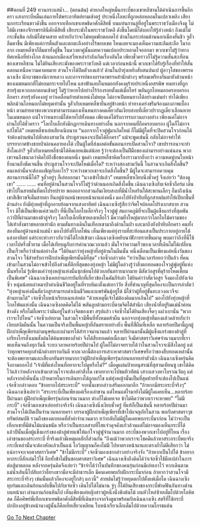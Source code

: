 ##ตอนที่ 249 ทวนกระแสน้ำ... (ตอนต้น)
ค่ายกลใหญ่หมื่นกระบี่ของเขาหลีซานได้ดำเนินการขึ้นอีกครา แสงกระบี่หมื่นเล่มภายใต้พระอาทิตย์ยามเช้าตรู่ ประหนึ่งโลหะที่ถูกหล่อหลอมในเปลวเพลิง
เสียงนกกระเรียนขาวดังขึ้น ออกจากเทือกเขาเทพธิดาศักดิ์สิทธิ์
บนแท่นกานลู่ที่อยู่ในพระราชวังเมืองจิงตู ไม่ได้มีเงาของจักรพรรดินีศักดิ์สิทธิ์
เสียงระฆังในพระราชวังหลี ดังขึ้นโดยมิได้บอกให้รู้ล่วงหน้า ถึงแม้ไม่กระชั้นชิด กลับมิได้ขาดสาย คล้ายกับว่าจะไม่หยุดพักตลอดไป
ด้านในกระท่อมด้านนอกเมืองฮั่นชิว จูลั่วลืมตาขึ้น มีเพียงแค่การตื่นตัวและตกตะลึงอย่างไร้ขอบเขต ไหนเลยจะมองเห็นความสะลึมสะลือ
ในรถลาก เหมยหลี่ซาก็ลืมตาทั้งคู่ขึ้น ในดวงตาคู่นั้นเผยความแปลกประหลาดใจออกมา
พวกเขาไม่รู้ว่าทางทิศเหนือที่ห่างไกล ด้านนอกเมืองเสวี่ยเหล่ากำลังเกิดเรื่องอันใด เพียงชั่วคราวก็ไม่รู้ความสั่นสะเทือนของเขาหลีซาน ไม่ได้ยินเสียงระฆังของพระราชวังหลี แต่เวลาก่อนหน้านี้ พวกเขาได้รับรู้เรื่องที่ทำให้สั่นคลอนเหนือความคาดหมาย
สวนโจวได้ปิดตัวลงแล้ว!
ด้านในป่ายุ่งเหยิงสับสนปนเป ผู้อาวุโสของพรรคฉางเซิง นักบวชของนิกายหลวง และอาจารย์ของบรรดาพรรคสำนักต่างๆ พร้อมเพรียงกันมายังด้านหน้าของเมฆหมอกที่ไม่ยอมกระจายไปไหน
แสงฟ้าแลบในหมอกยังคงดุร้ายประหนึ่งอสรพิษ หนทางที่ถูกสายรุ้งแหวกออกตอนเช้าตรู่ ไม่รู้ว่าหายไปอย่างไร้ร่องรอยตั้งแต่เมื่อไหร่ พลันถูกไอหมอกครอบครองอีกครา
สายรุ้งยังคงอยู่ ทว่าเคลื่อนย้ายตำแหน่งไม่หยุด ไม่อาจเปิดหนทางได้อย่างแม่นยำ ทำได้เพียงพลิกม้วนไอหมอกไม่หยุดเท่านั้น
จูลั่วกับเหมยหลี่ซายืนอยู่ข้างหน้า ท่าทางเคร่งขรึมจ้องมองภาพเบื้องหน้า ตามสายตาของพวกเขาสามารถมองเห็นหนทางคดเคี้ยวอันเงียบสงบที่เดี๋ยวปรากฏเดี๋ยวเลือนหายในเมฆหมอก แน่ใจว่าหนทางมิได้หายไปทั้งหมด เพียงแค่ได้รับการรบกวนบางอย่าง เพียงแค่ไม่อาจผ่านไปได้ชั่วคราว
“โลกใบเล็กยังมีกฎการเดินทางอย่างอื่น นอกจากคนที่ถือครอบครอง ผู้ใดก็ไม่อาจแก้ไขได้”
เหมยหลี่ซาเอ่ยเสียงเนิบนาบ “นอกจากโจวตู๋ฟูมาเกิดใหม่ ก็ไม่มีผู้ใดที่จะปิดสวนโจวก่อนได้ จำต้องผ่านพ้นไปสักสองสามวัน ประตูสวนคงจะเปิดได้อีกครา”
แม้จะพูดเช่นนี้ กลับไม่อาจทำให้บรรยากาศข้างชายป่าผ่อนคลายลงได้
เป็นผู้ใดที่ส่งผลต่อขั้นตอนการเปิดสวนโจว? เขาปรารถนาจะทำสิ่งใดเล่า?
จูลั่วกับเหมยหลี่ซามิได้คิดเลยแม้แต่น้อย รู้ว่าจะต้องเป็นฝีมือของเผ่ามารอย่างแน่นอน
พวกเขาจนถึงขนาดว่าคิดไปถึงชื่อของคนหนึ่ง
ชุดดำ
เหมยหลี่ซาคิดเรื่องราวมากยิ่งกว่า ความหดหู่บนใบหน้ายิ่งนานยิ่งชัดเจนขึ้น
ประตูสวนโจวจะเปิดใหม่เมื่อใด?
ระหว่างสองสามวันนี้ ในสวนจะเกิดสิ่งใดขึ้น?
คนเหล่านั้นจะต้องเผชิญกับอะไร?
ระหว่างพวกเขาจะเกิดสิ่งใดขึ้น?
มีผู้ใดจะสามารถควบคุมสถานการณ์นี้ได้?
จูลั่วอยู่ๆ ก็เอ่ยออกมา “นางเข้าไปแล้ว”
เหมยหลี่ซาเงียบนิ่งชั่วครู่ จึงเอ่ยว่า “ต้องดูเขา”
......
......
คนที่อยู่ด้านในสวนโจวก็ไม่รู้ว่าด้านนอกเกิดสิ่งใดขึ้น
เฉินฉางเซิงกับเจ๋อซิ่วถือร่ม เดินเข้าไปในสายฝนที่ตกโปรยปราย
พอออกจากสวนอันเงียบสงบที่มีน้ำไหลรินใต้สะพานเล็กๆ ก็มาถึงเนินเขาสีเขียวขจีเต็มสายตา
ยืนอยู่ด้านหน้าขอบหน้าผาแห่งหนึ่ง มองไปยังป่าทึบที่ถูกสายฝนทำให้เปียกชื้นที่ด้านล่าง ยังมีทุ่งหญ้าที่ถูกอาบย้อมจากแสงอาทิตย์ เฉินฉางเซิงรู้สึกว่าจิตใจปลอดโปร่งเบาสบาย
สวนโจว มิใช่เป็นเพียงแค่สวนป่า ที่นี่เป็นโลกใบเล็กจริงๆ
โจวตู๋ฟู สมภาคภูมิที่จะเป็นผู้แข็งแกร่งที่สุดพันกว่าปีที่ผ่านมาของต้าลู่จริงๆ โลกใบเล็กที่เขาหลงเหลือไว้ มีความยิ่งใหญ่มากกว่าโลกใบไม้ครามของใต้เท้าสังฆราชหลายเท่านัก
ตามสันทางเดินในเทือกเขามาถึงด้านในป่า และมาถึงยังป่าทึบอีกครา คนทั้งสองยืนอยู่ด้านหน้าแม่น้ำ มองไปยังที่ไกลโพ้น เห็นเพียงแค่ทุ่งราบที่สะท้อนแสงเป็นประกายอยู่ภายใต้แสงอาทิตย์ แต่ระยะห่างราวกับว่ามิได้ใกล้เข้ามา
เฉินฉางเซิงหยิบนาฬิกาทรายขึ้นมาดู พบมาว่าถึงที่นี่ใช้เวลาไปครึ่งชั่วยาม เมื่อได้เทียบดูกับการคำนวณเวลาแล้ว มั่นใจว่าความเร็วของเวลาที่เดินไม่ได้เปลี่ยนเป็นเร็วหรือว่าช้าแต่อย่างใด
“ได้ยินมาว่าทุ่งหญ้าที่อยู่ด้านในผืนนั้น หนึ่งเดือนเป็นเพียงแค่หนึ่งวันของสวนโจว ใช้สำหรับการฝึกบำเพ็ญเพียรนั้นดีที่สุด” เจ๋อซิ่วกล่าวต่อ “ทว่าเป็นเวลาร้อยกว่าปีแล้ว ที่คนเข้ามาในสวนไม่อาจเข้าไปถึงส่วนที่ลึกที่สุดของทุ่งหญ้า ไม่มีผู้ใดล่วงรู้ว่าสิ่งตกทอดของโจวตู๋ฟูอยู่ที่แห่งนั้นหรือไม่ รู้เพียงแค่ว่าทุ่งหญ้าแห่งนั้นซุกซ่อนไปด้วยภยันตรายมากมาย มีสัตว์อสูรที่ดุร้ายโหดเหี้ยมเป็นพิเศษ”
เฉินฉางเซิงเคยอ่านการบันทึกที่เกี่ยวข้องในคัมภีร์เต๋า ได้ยินคำว่าสัตว์อสูร จึงมองไปยังเจ๋อซิ่ว
หนุ่มน้อยเผ่าหมาป่าดำเนินชีวิตอยู่ในที่ราบหิมะตั้งแต่เยาว์วัย สิ่งที่ชำนาญที่สุดก็คงจะเป็นการล่าสัตว์
“ทุ่งหญ้าแห่งนั้นสัตว์อสูรสามารถดำเนินชีวิตและแพร่พันธุ์อยู่ได้ มิใช่ว่าผู้ที่อยู่ขั้นทะลวงอเวจีจะต้านทานได้”
เจ๋อซิ่วใบหน้าเรียบเฉยเอ่ยต่อ “ด้วยเหตุนี้เจ้าไม่ต้องคิดมากเกินไป”
มองไปยังทุ่งหญ้าที่ไกลโพ้นแห่งนั้น เฉินฉางเซิงอดคิดไม่ได้ พลันลูบด้ามกระบี่ตามจิตใต้สำนึก
เสียงน้ำที่อยู่ริมแม่น้ำค่อนข้างดัง หรือไม่ก็เพราะว่ามันอยู่ในห้วงจิตของเขา สรุปแล้ว เจ๋อซิ่วไม่ได้ยินเสียงจี๊ดๆ แผ่วเบานั่น
“พวกเราจะไปไหน” เจ๋อซิ่วเอ่ยถาม
ในสวนโจวมีพื้นที่ทั้งหมดห้าผืน นอกจากทุ่งหญ้าที่มองแล้วคล้ายกับว่าเงียบสงัดผืนนั้น ในความเป็นจริงเป็นพื้นหญ้าที่อันตรายอย่างยิ่ง พื้นที่สี่ผืนที่เหลือ หลายร้อยปีมานี้ถูกผู้ฝึกบำเพ็ญเพียรเผ่ามนุษย์และเผ่ามารได้สำรวจมานานแล้ว หลายปีผ่านมานั้นมีผู้แข็งแกร่งของต้าลู่ที่เกรียงไกรสั่งเมฆสั่งฝนได้ค้นพบของล้ำค่า จึงได้สืบทอดต่อเนื่องมา จึงมีศาสตราวิเศษจำนวนมากที่เราพบเห็นจนถึงทุกวันนี้ ระยะเวลาหลายร้อยปีผ่านไป ผู้ใดก็ไม่อาจทราบได้ว่าในสวนโจวจะมีสิ่งใดอยู่ แต่ว่าทุกพรรคทุกสำนักต่างทราบกันดี หากเวลานี้ต้องการเสาะหาศาสตราวิเศษหรือว่าของสืบทอดเหล่านั้น จะต้องพยายามและเสี่ยงภยันตรายมากกว่าผู้ฝึกบำเพ็ญเพียรรุ่นก่อนหลายเท่าตัวนัก
เฉินฉางเซิงครุ่นคิด จึงถามออกไป “เจ้ามีที่แห่งไหนที่อยากจะไปดูหรือไม่?”
เมื่อดูแผ่นป้ายอนุสรณ์ที่สุสานเทียนซู เขาได้คิดไว้แล้วว่าหลังจากเข้ามาสวนโจวจะต้องทำสิ่งใด
เขาอยากจะไปชมทิวทัศน์ เสาะแสวงหาโบราณวัตถุ แต่หลังจากค่ำคืนนั้น เป้าหมายในการเดินทางได้ถูกแก้ไข แต่ทุ่งหญ้านั้นเป็นที่สุดท้ายที่จะต้องไปเป็นแน่
เจ๋อซิ่วกล่าวตอบ “ข้าอยากไปสระกระบี่”
จากนั้นเขากล่าวเสริมออกมาอีก “ถ้าหากมีสระกระบี่จริงๆ”
เฉินฉางเซิงเอ่ยว่า “สระกระบี่เป็นเพียงแค่เรื่องเล่าขาน แต่ไหนแต่ไรมายังไม่มีผู้ใดเคยเห็น...หลายร้อยปีผ่านมา ผู้ฝึกบำเพ็ญเพียรรุ่นก่อนจำนวนมาก ต่างก็ไม่เคยเจอ ข้าไม่คิดว่าพวกเราจะหาพบ”
“ไม่มีกระบี่” เจ๋อซิ่วมองเขาเอ่ยอย่างจริงจัง
เฉินฉางเซิงนิ่งเงียบชั่วครู่ ที่แท้ก็เป็นเช่นนี้ หลายร้อยปีผ่านมา สวนโจวได้เปิดเป็นจำนวนหลายครา บรรดาผู้ฝึกบำเพ็ญเพียรที่เข้าไปผจญภัยในสวน พบกับศาสตราวุธ ทรัพย์สมบัติ รวมถึงของตกทอดที่ล้ำค่าจำนวนมาก ทว่ากลับไม่มีผู้ใดเคยพบกระบี่มาก่อน ไม่ว่าจะเป็นเทือกเขาที่มีต้นไม้แน่นขนัด หรือว่าเป็นทะเลสาบที่ใสแจ๋วดุจดังแก้วล้วนแต่ไม่อาจมองเห็นกระบี่ได้
แล้วปีนั้นเมื่อผู้แข็งแกร่งของต้าลู่พ่ายแพ้ให้แก่โจวตู๋ฟูจำนวนมาก กระบี่ของพวกเขาไปอยู่ที่ไหน
เรื่องเล่าขานของสระกระบี่ ที่จริงแล้วมีเหตุผลสักกี่ส่วนกัน
“ถึงแม้ว่าพวกเราจะโชคดีแล้วหาสระกระบี่พบจริง กระบี่เหล่านั้นจะต้องหักแล้วเป็นแน่ ไอวิญญาณก็คงไม่มี ไปหาตรงหน้าผาและตรงถ้ำไม่ดีเสียกว่า ไม่แน่อาจจะเจอศาสตราวิเศษ”
“ข้าไม่มีกระบี่”
เจ๋อซิ่วมองเขากล่าวอย่างจริงจัง “ถ้าหากเป็นไปได้ ข้าอยากหากระบี่สักเล่มไว้ใช้ อีกทั้งข้าไม่ชื่นชอบศาสตราวิเศษ”
เฉินฉางเซิงถึงคิดได้ว่าเจ๋อซิ่วใช้มือเปล่าในการต่อสู้มาตลอด หลังจากครุ่นคิดจึงเอ่ยว่า “ข้าจำได้ว่าในบันทึกของคนรุ่นก่อนมีเอ่ยเอาไว้ หากเดินตามแม่น้ำเส้นนี้ไปสิบกว่าลี้ทางขวามือจะมีลำธารเล็ก มีคนเคยพบกับฝักกระบี่มาก่อน ถ้าหากว่าสวนโจวมีสระกระบี่จริงๆ เช่นนั้นแล้วก็คงจะอยู่ใกล้ๆ แถวนี้”
สายฝนไม่รู้ว่าหยุดตกไปตั้งแต่เมื่อใด
เฉินฉางเซิงหุบร่มและเดินย้อนกลับขึ้นไปกับเจ๋อซิ่ว
เดินไปได้ไม่นาน จู่ๆ ก็ได้ยินเสียงของกระบี่ฟาดฟันกันทางด้านบนหน้าผา
ผ่านลานก้อนหินไป เห็นเพียงแค่หญิงสาวผู้หนึ่งนั่งพิงต้นไม้ บนหัวไหล่ซ้ายเต็มไปด้วยโลหิตสด ก็คือศิษย์พี่เทือกเขาเทพธิดาศักดิ์สิทธิ์ที่เดินทางจากจิงตูมาพร้อมกับเฉินฉางเซิง
สตรีที่ใช้กระบี่ปกป้องอยู่ข้างหน้านางผู้นั้นก็คือเยี่ยเสี่ยวเหลียน ใบหน้าเรียวเล็กเต็มไปด้วยความโกรธแค้น


[Go To Next Chapter]( ./252.md)